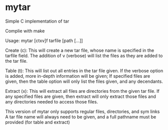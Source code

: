 # mytar
Simple C implementation of tar

Complie with make

Usage: mytar [ctxv]f tarfile [path [...]]

Create (c): 
  This will create a new tar file, whose name is specified in the tarfile field. 
  The addition of v (verbose) will list the files as they are added to the tar file.
  
Table (t):
  This will list out all entries in the tar file given.
  If the verbose option is added, more in-depth information will be given;
  If specified files are given, then the table option will only list the files given, 
  and any decendants.
  
Extract (x):
  This will extract all files are directories from the given tar file.
  If any specified files are given, then extract will only extract those files and any directories needed to access those files.
  
This version of mytar only supports regular files, directories, and sym links
A tar file name will always need to be given, and a full pathname must be provided (for table and extract)
